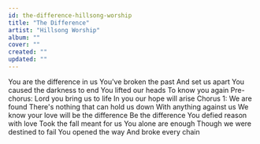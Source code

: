 ```yaml
---
id: the-difference-hillsong-worship
title: "The Difference"
artist: "Hillsong Worship"
album: ""
cover: ""
created: ""
updated: ""
---
```


You are the difference in us
You've broken the past
And set us apart
You caused the darkness to end
You lifted our heads
To know you again
Pre-chorus:
Lord you bring us to life
In you our hope will arise
Chorus 1:
We are found
There's nothing that can hold us down
With anything against us
We know your love will be the difference
Be the difference
You defied reason with love
Took the fall meant for us
You alone are enough
Though we were destined to fail
You opened the way
And broke every chain